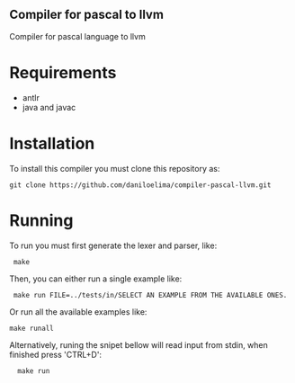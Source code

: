 ## Compiler for pascal to llvm
Compiler for pascal language to llvm

# Requirements
- antlr
- java and javac

# Installation
To install this compiler you must clone this repository as:
  ``` 
  git clone https://github.com/daniloelima/compiler-pascal-llvm.git 
  ```

# Running
To run you must first generate the lexer and parser, like:
  ``` 
   make 
  ```
Then, you can either run a single example like:
  ``` 
   make run FILE=../tests/in/SELECT AN EXAMPLE FROM THE AVAILABLE ONES.
  ```

Or run all the available examples like:
  ```
  make runall
  ```

Alternatively, runing the snipet bellow will read input from stdin, when finished press 'CTRL+D':
  ```
    make run
  ```